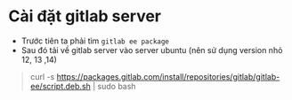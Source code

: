 # Cài đặt gitlab server

- Trước tiên ta phải tìm `gitlab ee package`
- Sau đó tải về gitlab server vào server ubuntu (nên sử dụng version nhỏ 12, 13 ,14)

> curl -s https://packages.gitlab.com/install/repositories/gitlab/gitlab-ee/script.deb.sh | sudo bash